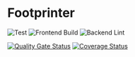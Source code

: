 # Footprinter

![Test](https://github.com/swsnu/swppfall2022-team5/actions/workflows/test.yaml/badge.svg)
![Frontend Build](https://github.com/swsnu/swppfall2022-team5/actions/workflows/frontend-build.yaml/badge.svg)
![Backend Lint](https://github.com/swsnu/swppfall2022-team5/actions/workflows/backend-lint.yaml/badge.svg)

[![Quality Gate Status](https://sonarcloud.io/api/project_badges/measure?project=swsnu_swppfall2022-team5&metric=alert_status)](https://sonarcloud.io/summary/new_code?id=swsnu_swppfall2022-team5)
[![Coverage Status](https://coveralls.io/repos/github/swsnu/swppfall2022-team5/badge.svg?branch=main)](https://coveralls.io/github/swsnu/swppfall2022-team5?branch=main)